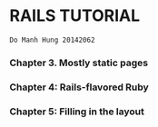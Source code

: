# RAILS TUTORIAL 
    Do Manh Hung 20142062

### Chapter 3. Mostly static pages

### Chapter 4: Rails-flavored Ruby

### Chapter 5: Filling in the layout

